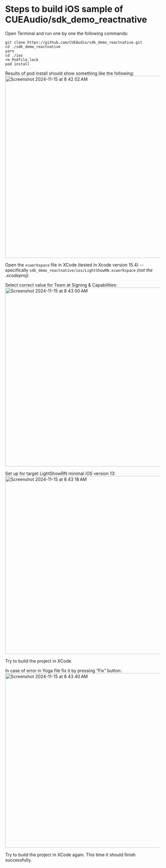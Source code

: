 # Steps to build iOS sample of CUEAudio/sdk_demo_reactnative

Open Terminal and run one by one the following commands:

```
git clone https://github.com/CUEAudio/sdk_demo_reactnative.git
cd ./sdk_demo_reactnative
yarn
cd ./ios
rm Podfile.lock
pod install
```

Results of pod install should show something like the following: 
<img width="588" alt="Screenshot 2024-11-15 at 8 42 02 AM" src="https://github.com/user-attachments/assets/37a5c7e0-c38e-4731-994e-d78e1e2caffe">

Open the `xcworkspace` file in XCode (tested in Xcode version 15.4) -- specifically `sdk_demo_reactnative/ios/LightShowRN.xcworkspace` *(not the .xcodeproj)*.

Select correct value for Team at Signing & Capabilities: 
<img width="578" alt="Screenshot 2024-11-15 at 8 43 00 AM" src="https://github.com/user-attachments/assets/69bd9fed-8ca7-435e-8516-213cfdb6f537">

Set up for target LightShowRN minimal iOS version 13: 
<img width="575" alt="Screenshot 2024-11-15 at 8 43 18 AM" src="https://github.com/user-attachments/assets/57a22753-5e0b-484f-9c27-f0a4012594b2">

Try to build the project in XCode.

In case of error in Yoga file fix it by pressing “Fix” button: 
<img width="564" alt="Screenshot 2024-11-15 at 8 43 40 AM" src="https://github.com/user-attachments/assets/cba77920-0090-4acc-8866-aab444f7d259">


Try to build the project in XCode again. This time it should finish successfully.
